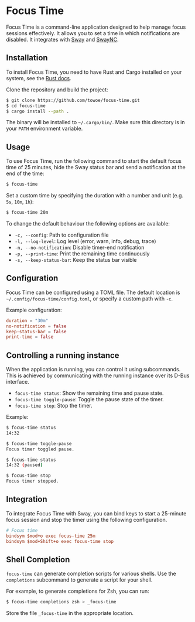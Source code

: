 # Focus Time

Focus Time is a command-line application designed to help manage focus sessions
effectively. It allows you to set a time in which notifications are disabled. It
integrates with [Sway](https://github.com/swaywm/sway/) and
[SwayNC](https://github.com/ErikReider/SwayNotificationCenter/).

## Installation

To install Focus Time, you need to have Rust and Cargo installed on your
system, see the [Rust docs](https://www.rust-lang.org/tools/install).

Clone the repository and build the project:

```sh
$ git clone https://github.com/towoe/focus-time.git
$ cd focus-time
$ cargo install --path .
```

The binary will be installed to `~/.cargo/bin/`. Make sure this directory is in
your `PATH` environment variable.

## Usage

To use Focus Time, run the following command to start the default focus time of
25 minutes, hide the Sway status bar and send a notification at the end of the
time:

```sh
$ focus-time
```

Set a custom time by specifying the duration with a number and unit (e.g. `5s`,
`10m`, `1h`):

```sh
$ focus-time 20m
```

To change the default behaviour the following options are available:
- `-c, --config`: Path to configuration file
- `-l, --log-level`: Log level (error, warn, info, debug, trace)
- `-n, --no-notification`: Disable timer-end notification
- `-p, --print-time`: Print the remaining time continuously
- `-s, --keep-status-bar`: Keep the status bar visible

## Configuration

Focus Time can be configured using a TOML file. The default location is 
`~/.config/focus-time/config.toml`, or specify a custom path with `-c`.

Example configuration:
```toml
duration = "30m"
no-notification = false
keep-status-bar = false
print-time = false
```

## Controlling a running instance

When the application is running, you can control it using subcommands. This is
achieved by communicating with the running instance over its D-Bus interface.

- `focus-time status`: Show the remaining time and pause state.
- `focus-time toggle-pause`: Toggle the pause state of the timer.
- `focus-time stop`: Stop the timer.

Example:
```sh
$ focus-time status
14:32

$ focus-time toggle-pause
Focus timer toggled pause.

$ focus-time status
14:32 (paused)

$ focus-time stop
Focus timer stopped.
```

## Integration

To integrate Focus Time with Sway, you can bind keys to start a 25-minute focus
session and stop the timer using the following configuration.

```ini
# Focus time
bindsym $mod+o exec focus-time 25m
bindsym $mod+Shift+o exec focus-time stop
```

## Shell Completion

`focus-time` can generate completion scripts for various shells. Use the
`completions` subcommand to generate a script for your shell.

For example, to generate completions for Zsh, you can run:

```sh
$ focus-time completions zsh > _focus-time
```

Store the file `_focus-time` in the appropriate location.
